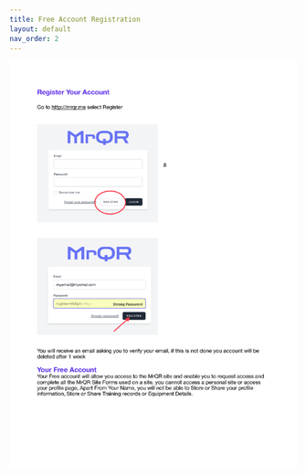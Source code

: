 ```yaml
---
title: Free Account Registration
layout: default
nav_order: 2
---
```

![The Basics](/assets/images/MrQR%20Instructions_Page_01.png "the basics")
